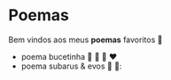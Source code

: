 # Poemas

Bem vindos aos meus **poemas** favoritos :clap:

* poema bucetinha :peach: :baby: :woman: :heart:
* poema subarus & evos :car: 🚙:

